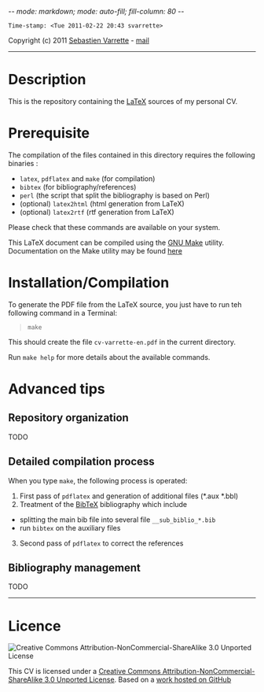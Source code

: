 -*- mode: markdown; mode: auto-fill; fill-column: 80 -*-

    Time-stamp: <Tue 2011-02-22 20:43 svarrette> 

Copyright (c) 2011 [Sebastien Varrette](http://varrette.gforge.uni.lu) - [mail](mailto:Sebastien.Varrette@uni.lu)

-------------
# Description

This is the repository containing the [LaTeX](http://www.latex-project.org/) sources of 
my personal CV. 


# Prerequisite 

The compilation of the files contained in this directory requires the following binaries : 

* `latex`, `pdflatex` and `make` 	(for compilation)
* `bibtex` 	             			(for bibliography/references)
* `perl`                   			(the script that split the bibliography is based on Perl)
* (optional) `latex2html`  			(html generation from LaTeX)
* (optional) `latex2rtf`   			(rtf generation from LaTeX)

Please check that these commands are available on your system. 

This LaTeX document can be compiled using the [GNU Make](http://www.gnu.org/software/make) utility.
Documentation on the Make utility may be found [here](http://www.gnu.org/software/make/manual/make.html)


# Installation/Compilation

To generate the PDF file from the LaTeX source, you just have to run teh following command in a Terminal:

> `make` 

This should create the file `cv-varrette-en.pdf` in the current directory. 

Run `make help` for more details about the available commands.

# Advanced tips

## Repository organization 

TODO

## Detailed compilation process

When you type `make`, the following process is operated: 

1. First pass of `pdflatex` and generation of additional files (*.aux *.bbl)
2. Treatment of the [BibTeX](http://www.bibtex.org/) bibliography which include
 * splitting the main bib file into several file `__sub_biblio_*.bib`
 * run `bibtex` on the auxiliary  files
3. Second pass of `pdflatex` to correct the references

## Bibliography management

TODO

-----------
# Licence

[cc-by-nc-sa-3]: http://i.creativecommons.org/l/by-nc-sa/3.0/88x31.png 

![Creative Commons Attribution-NonCommercial-ShareAlike 3.0 Unported License][cc-by-nc-sa-3]

This CV is licensed under a [Creative Commons Attribution-NonCommercial-ShareAlike 3.0 Unported License](http://creativecommons.org/licenses/by-nc-sa/3.0/).
Based on a [work hosted on GitHub](https://github.com/Falkor/cv)
